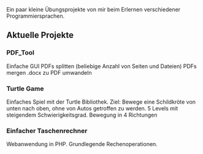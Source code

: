 Ein paar kleine Übungsprojekte von mir beim Erlernen verschiedener Programmiersprachen.

## Aktuelle Projekte

### PDF_Tool

Einfache GUI
PDFs splitten (beliebige Anzahl von Seiten und Dateien)
PDFs mergen
.docx zu PDF umwandeln

### Turtle Game

Einfaches Spiel mit der Turtle Bibliothek.
Ziel: Bewege eine Schildkröte von unten nach oben, ohne von Autos getroffen zu werden.
5 Levels mit steigendem Schwierigkeitsgrad.
Bewegung in 4 Richtungen


### Einfacher Taschenrechner

Webanwendung in PHP.
Grundlegende Rechenoperationen.
